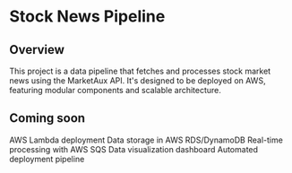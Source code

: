 # Stock News Pipeline

## Overview
This project is a data pipeline that fetches and processes stock market news using the MarketAux API. It's designed to be deployed on AWS, featuring modular components and scalable architecture.


## Coming soon
AWS Lambda deployment
Data storage in AWS RDS/DynamoDB
Real-time processing with AWS SQS
Data visualization dashboard
Automated deployment pipeline
